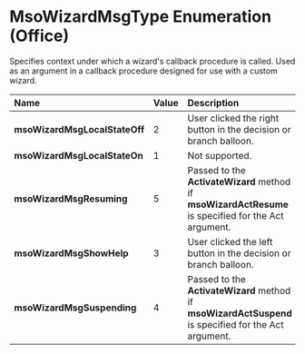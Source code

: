 
# MsoWizardMsgType Enumeration (Office)

Specifies context under which a wizard's callback procedure is called. Used as an argument in a callback procedure designed for use with a custom wizard.



|**Name**|**Value**|**Description**|
|:-----|:-----|:-----|
|**msoWizardMsgLocalStateOff**|2|User clicked the right button in the decision or branch balloon.|
|**msoWizardMsgLocalStateOn**|1|Not supported.|
|**msoWizardMsgResuming**|5|Passed to the  **ActivateWizard** method if **msoWizardActResume** is specified for the Act argument.|
|**msoWizardMsgShowHelp**|3|User clicked the left button in the decision or branch balloon.|
|**msoWizardMsgSuspending**|4|Passed to the  **ActivateWizard** method if **msoWizardActSuspend** is specified for the Act argument.|
